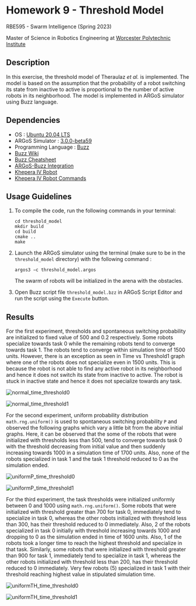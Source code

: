 # Homework 9 - Threshold Model

RBE595 - Swarm Intelligence (Spring 2023)

Master of Science in Robotics Engineering at [Worcester Polytechnic Institute](https://www.wpi.edu/)

## Description

In this exercise, the threshold model of Theraulaz *et al.* is implemented. The model is based on the assumption that the probability of a robot switching its state from inactive to active is proportional to the number of active robots in its neighborhood. The model is implemented in ARGoS simulator using Buzz language.

## Dependencies
- OS : [Ubuntu 20.04 LTS](https://releases.ubuntu.com/20.04/)
- ARGoS Simulator : [3.0.0-beta59](https://www.argos-sim.info/core.php)
- Programming Language : [Buzz](https://github.com/NESTLab/Buzz.git)
- [Buzz Wiki](https://the.swarming.buzz/wiki/doku.php?id=start)
- [Buzz Cheatsheet](https://the.swarming.buzz/wiki/doku.php?id=buzz_syntax_cheatsheet)
- [ARGoS-Buzz Integration](https://the.swarming.buzz/wiki/doku.php?id=buzz_argos)
- [Khepera IV Robot](https://github.com/ilpincy/argos3-kheperaiv.git)
- [Khepera IV Robot Commands](https://the.swarming.buzz/wiki/doku.php?id=buzz_kh4)

## Usage Guidelines

1. To compile the code, run the following commands in your terminal:
    ```
    cd threshold_model
    mkdir build
    cd build
    cmake ..
    make
    ```

2. Launch the ARGoS simulator using the terminal (make sure to be in the `threshold_model` directory) with the following command :

    ```
    argos3 −c threshold_model.argos
    ```

    The swarm of robots will be initialized in the arena with the obstacles. 

3. Open Buzz script file `threshold_model.bzz` in ARGoS Script Editor and run the script using the `Execute` button.

## Results

For the first experiment, thresholds and spontaneous switching probability are initialized to fixed value of 500 and 0.2 respectively. Some robots specialize towards task 0 while the remaining robots tend to converge towards task 1. The robots tend to converge within simulation time of 1500 units. However, there is an exception as seen in Time vs Threshold1 graph where one of the robots does not specialize even in 1500 units. This is because the robot is not able to find any active robot in its neighborhood and hence it does not switch its state from inactive to active. The robot is stuck in inactive state and hence it does not specialize towards any task.

![normal_time_threshold0](https://github.com/ranebhushan/swarm_intelligence/assets/34753789/60825353-9058-4207-8de8-50d546266e8e)

![normal_time_threshold1](https://github.com/ranebhushan/swarm_intelligence/assets/34753789/86259da9-3de5-4dc3-8553-bfb236b621bb)

For the second experiment, uniform probability distribution `math.rng.uniform()` is used to spontaneous switching probability `P` and observed the following graphs which vary a little bit from the above initial graphs. Here, it can be observed that the some of the robots that were initialized with thresholds less than 500, tend to converge towards task 0 with the threshold decreasing from initial value and then suddenly increasing towards 1000 in a simulation time of 1700 units. Also, none of the robots specialized in task 1 and the task 1 threshold reduced to 0 as the simulation ended.

![uniformP_time_threshold0](https://github.com/ranebhushan/swarm_intelligence/assets/34753789/84f6be7c-9bcc-4bb3-bbc5-4168aaecb110)

![uniformP_time_threshold1](https://github.com/ranebhushan/swarm_intelligence/assets/34753789/c440fd75-d0f3-4d08-ae22-020d8efe838d)

For the third experiment, the task thresholds were initialized uniformly between 0 and 1000 using `math.rng.uniform()`. Some robots that were initialized with threshold greater than 700 for task 0, immediately tend to specialize in task 0, whereas the other robots initialized with threshold less than 300, has their threshold reduced to 0 immediately. Also, 2 of the robots specialized in task 0 initially with threshold increasing towards 1000 and dropping to 0 as the simulation ended in time of 1600 units. Also, 1 of the robots took a longer time to reach the highest threshold and specialize in that task. Similarly, some robots that were initialized with threshold greater than 900 for task 1, immediately tend to specialize in task 1, whereas the other robots initialized with threshold less than 200, has their threshold reduced to 0 immediately. Very few robots (5) specialized in task 1 with their threshold reaching highest value in stipulated simulation time.

![uniformTH_time_threshold0](https://github.com/ranebhushan/swarm_intelligence/assets/34753789/39ad8a15-9057-42bc-b5d7-0daa3e360e24)

![uniformTH_time_threshold1](https://github.com/ranebhushan/swarm_intelligence/assets/34753789/0ff3f272-05cd-4111-a116-318c16b0303c)
